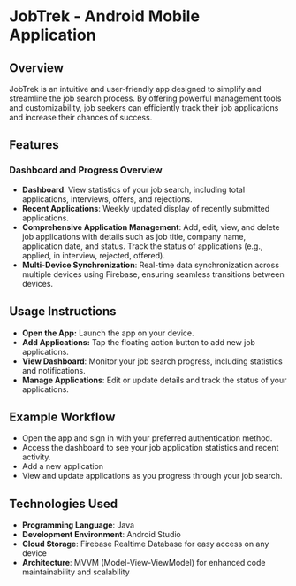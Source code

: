 # JobTrek - Android Mobile Application

## Overview
JobTrek is an intuitive and user-friendly app designed to simplify and streamline the job search process.
By offering powerful management tools and customizability, job seekers can efficiently track their job applications and increase their chances of success.

## Features
### Dashboard and Progress Overview
- **Dashboard**: View statistics of your job search, including total applications, interviews, offers, and rejections.
- **Recent Applications**: Weekly updated display of recently submitted applications.
- **Comprehensive Application Management**: Add, edit, view, and delete job applications with details such as job title, company name, application date, and status.
Track the status of applications (e.g., applied, in interview, rejected, offered).
- **Multi-Device Synchronization**: Real-time data synchronization across multiple devices using Firebase, ensuring seamless transitions between devices.

## Usage Instructions
- **Open the App:** Launch the app on your device.
- **Add Applications:** Tap the floating action button to add new job applications.
- **View Dashboard**: Monitor your job search progress, including statistics and notifications.
- **Manage Applications**: Edit or update details and track the status of your applications.

## Example Workflow
- Open the app and sign in with your preferred authentication method.
- Access the dashboard to see your job application statistics and recent activity.
- Add a new application
- View and update applications as you progress through your job search.

## Technologies Used
- **Programming Language**: Java
- **Development Environment**: Android Studio
- **Cloud Storage**:  Firebase Realtime Database for easy access on any device
- **Architecture**: MVVM (Model-View-ViewModel) for enhanced code maintainability and scalability
